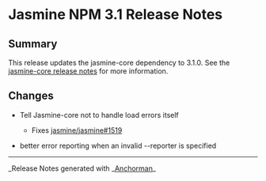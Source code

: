 # Jasmine NPM 3.1 Release Notes

## Summary

This release updates the jasmine-core dependency to 3.1.0. See the
[jasmine-core release notes](https://github.com/pivotal/jasmine/blob/master/release_notes/3.1.0.md)
for more information.

## Changes

- Tell Jasmine-core not to handle load errors itself

  - Fixes [jasmine/jasmine#1519](https://github.com/jasmine/jasmine/issues/1519)

- better error reporting when an invalid --reporter is specified

---

_Release Notes generated with _[Anchorman](http://github.com/infews/anchorman)\_
